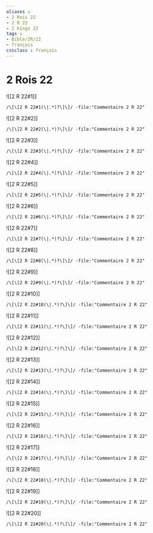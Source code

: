 ```yaml
---
aliases : 
- 2 Rois 22
- 2 R 22
- 2 Kings 22
tags : 
- Bible/2R/22
- français
cssclass : français
---
```


# 2 Rois 22

![[2 R 22#1]]

```query
/\[\[2 R 22#1(\|.*)?\]\]/ -file:"Commentaire 2 R 22"
```

![[2 R 22#2]]

```query
/\[\[2 R 22#2(\|.*)?\]\]/ -file:"Commentaire 2 R 22"
```

![[2 R 22#3]]

```query
/\[\[2 R 22#3(\|.*)?\]\]/ -file:"Commentaire 2 R 22"
```

![[2 R 22#4]]

```query
/\[\[2 R 22#4(\|.*)?\]\]/ -file:"Commentaire 2 R 22"
```

![[2 R 22#5]]

```query
/\[\[2 R 22#5(\|.*)?\]\]/ -file:"Commentaire 2 R 22"
```

![[2 R 22#6]]

```query
/\[\[2 R 22#6(\|.*)?\]\]/ -file:"Commentaire 2 R 22"
```

![[2 R 22#7]]

```query
/\[\[2 R 22#7(\|.*)?\]\]/ -file:"Commentaire 2 R 22"
```

![[2 R 22#8]]

```query
/\[\[2 R 22#8(\|.*)?\]\]/ -file:"Commentaire 2 R 22"
```

![[2 R 22#9]]

```query
/\[\[2 R 22#9(\|.*)?\]\]/ -file:"Commentaire 2 R 22"
```

![[2 R 22#10]]

```query
/\[\[2 R 22#10(\|.*)?\]\]/ -file:"Commentaire 2 R 22"
```

![[2 R 22#11]]

```query
/\[\[2 R 22#11(\|.*)?\]\]/ -file:"Commentaire 2 R 22"
```

![[2 R 22#12]]

```query
/\[\[2 R 22#12(\|.*)?\]\]/ -file:"Commentaire 2 R 22"
```

![[2 R 22#13]]

```query
/\[\[2 R 22#13(\|.*)?\]\]/ -file:"Commentaire 2 R 22"
```

![[2 R 22#14]]

```query
/\[\[2 R 22#14(\|.*)?\]\]/ -file:"Commentaire 2 R 22"
```

![[2 R 22#15]]

```query
/\[\[2 R 22#15(\|.*)?\]\]/ -file:"Commentaire 2 R 22"
```

![[2 R 22#16]]

```query
/\[\[2 R 22#16(\|.*)?\]\]/ -file:"Commentaire 2 R 22"
```

![[2 R 22#17]]

```query
/\[\[2 R 22#17(\|.*)?\]\]/ -file:"Commentaire 2 R 22"
```

![[2 R 22#18]]

```query
/\[\[2 R 22#18(\|.*)?\]\]/ -file:"Commentaire 2 R 22"
```

![[2 R 22#19]]

```query
/\[\[2 R 22#19(\|.*)?\]\]/ -file:"Commentaire 2 R 22"
```

![[2 R 22#20]]

```query
/\[\[2 R 22#20(\|.*)?\]\]/ -file:"Commentaire 2 R 22"
```

